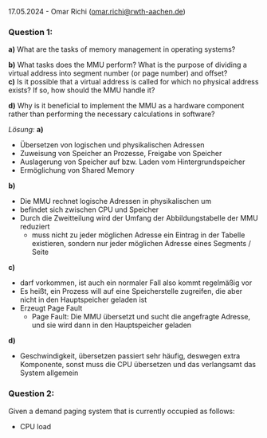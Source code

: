 17.05.2024 - Omar Richi (omar.richi@rwth-aachen.de)

### Question 1:

**a)** What are the tasks of memory management in operating systems? 

**b)** What tasks does the MMU perform? What is the purpose of dividing a virtual address into segment number (or page number) and offset?  
**c)** Is it possible that a virtual address is called for which no physical address exists? If so, how should the MMU handle it? 

**d)** Why is it beneficial to implement the MMU as a hardware component rather than performing the necessary calculations in software?

*Lösung:*
**a)**
- Übersetzen von logischen und physikalischen Adressen
- Zuweisung von Speicher an Prozesse, Freigabe von Speicher
- Auslagerung von Speicher auf bzw. Laden vom Hintergrundspeicher
- Ermöglichung von Shared Memory

**b)**
- Die MMU rechnet logische Adressen in physikalischen um
- befindet sich zwischen CPU und Speicher
- Durch die Zweitteilung wird der Umfang der Abbildungstabelle der MMU reduziert
	- muss nicht zu jeder möglichen Adresse ein Eintrag in der Tabelle existieren, sondern nur jeder möglichen Adresse eines Segments / Seite

**c)**
- darf vorkommen, ist auch ein normaler Fall also kommt regelmäßig vor
- Es heißt, ein Prozess will auf eine Speicherstelle zugreifen, die aber nicht in den Hauptspeicher geladen ist
- Erzeugt Page Fault
	- Page Fault: Die MMU übersetzt und sucht die angefragte Adresse, und sie wird dann in den Hauptspeicher geladen

**d)**
- Geschwindigkeit, übersetzen passiert sehr häufig, deswegen extra Komponente, sonst muss die CPU übersetzen und das verlangsamt das System allgemein

### Question 2:

Given a demand paging system that is currently occupied as follows:
- CPU load